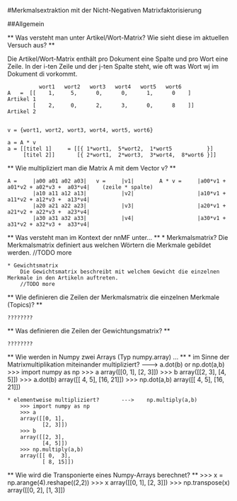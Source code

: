 #Merkmalsextraktion mit der Nicht-Negativen Matrixfaktorisierung

##Allgemein

** Was versteht man unter Artikel/Wort-Matrix? Wie sieht diese im aktuellen Versuch aus? ** 

Die Artikel/Wort-Matrix enthält pro Dokument eine Spalte und pro Wort eine Zeile. 
In der i-ten Zeile und der j-ten Spalte steht, wie oft was Wort wj im Dokument di vorkommt.


			  wort1   wort2   wort3   wort4   wort5   wort6
	A	=  [[    1,		5, 		0, 		0, 		1, 		0    ]		Artikel 1
  			[	 2,		0,		2,		3,		0,		8	 ]]		Artikel 2


	v = {wort1, wort2, wort3, wort4, wort5, wort6}

	a = A * v
	a =	[[titel 1]	   = [[{ 1*wort1,  5*wort2,  1*wort5		   }]
		 [titel 2]]       [{ 2*wort1,  2*wort3,  3*wort4,  8*wort6 }]]


** Wie multipliziert man die Matrix A mit dem Vector v? **

	A = 	|a00 a01 a02 a03|	v = 	|v1|		A * v =  	|a00*v1 + a01*v2 + a02*v3 +  a03*v4|	(zeile * spalte)
			|a10 a11 a12 a13|			|v2|					|a10*v1 + a11*v2 + a12*v3 +  a13*v4|
			|a20 a21 a22 a23|			|v3|					|a20*v1 + a21*v2 + a22*v3 +  a23*v4|
			|a30 a31 a32 a33|			|v4|					|a30*v1 + a31*v2 + a32*v3 +  a33*v4|

** Was versteht man im Kontext der nnMF unter... **
	* Merkmalsmatrix? 
		Die Merkmalsmatrix definiert aus welchen Wörtern die Merkmale gebildet werden.
		//TODO more

	* Gewichtsmatrix  
		Die Gewichtsmatrix beschreibt mit welchem Gewicht die einzelnen Merkmale in den Artikeln auftreten. 
		//TODO more

** Wie definieren die Zeilen der Merkmalsmatrix die einzelnen Merkmale (Topics)? ** 

	????????

** Was definieren die Zeilen der Gewichtungsmatrix? ** 

	????????

** Wie werden in Numpy zwei Arrays (Typ numpy.array) ... ** 
	* im Sinne der Matrixmultiplikation miteinander multipliziert? ---> a.dot(b)	   or     np.dot(a,b)
		>>> import numpy as np
		>>> a
		array([[0, 1],
			  [2, 3]])
		>>> b
		array([[2, 3],
			   [4, 5]])
		>>> a.dot(b)
		array([[ 4,  5],
			   [16, 21]])
		>>> np.dot(a,b)
		array([[ 4,  5],
			   [16, 21]])

	* elementweise multipliziert?		---> 	np.multiply(a,b)
		>>> import numpy as np
		>>> a
		array([[0, 1],
			   [2, 3]])
		>>> b
		array([[2, 3],
			   [4, 5]])
		>>> np.multiply(a,b)
		array([[ 0,  3],
			   [ 8, 15]])

** Wie wird die Transponierte eines Numpy-Arrays berechnet? **
		>>> x = np.arange(4).reshape((2,2))
		>>> x
		array([[0, 1],
			   [2, 3]])
		>>> np.transpose(x)
		array([[0, 2],
			   [1, 3]])
